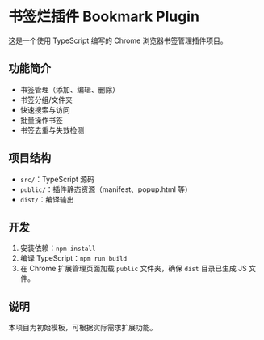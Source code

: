 # 书签烂插件 Bookmark Plugin

这是一个使用 TypeScript 编写的 Chrome 浏览器书签管理插件项目。

## 功能简介

- 书签管理（添加、编辑、删除）
- 书签分组/文件夹
- 快速搜索与访问
- 批量操作书签
- 书签去重与失效检测

## 项目结构

- `src/`：TypeScript 源码
- `public/`：插件静态资源（manifest、popup.html 等）
- `dist/`：编译输出

## 开发

1. 安装依赖：`npm install`
2. 编译 TypeScript：`npm run build`
3. 在 Chrome 扩展管理页面加载 `public` 文件夹，确保 `dist` 目录已生成 JS 文件。

## 说明

本项目为初始模板，可根据实际需求扩展功能。
